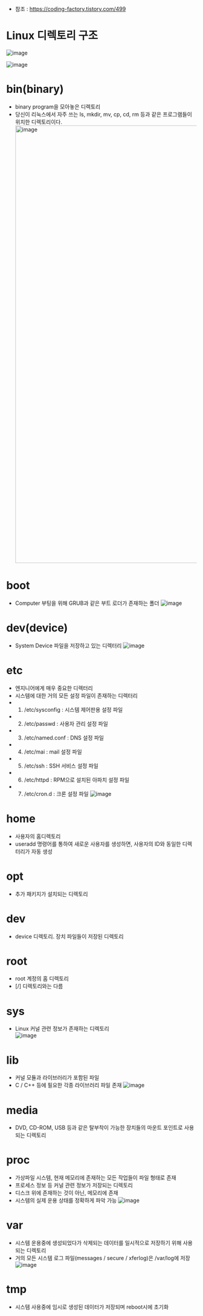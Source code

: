 * 참조 : https://coding-factory.tistory.com/499

Linux 디렉토리 구조
===================
![image](https://user-images.githubusercontent.com/70207093/180357819-d6005fac-7e89-42cc-9c9c-6dd08392a9fd.png)

![image](https://user-images.githubusercontent.com/70207093/180357021-2142816d-7406-4de8-af2d-97d0795ad5bf.png)


bin(binary)
===========
* binary program을 모아놓은 디렉토리
* 당신이 리눅스에서 자주 쓰는 ls, mkdir, mv, cp, cd, rm 등과 같은 프로그램들이 위치한 디렉토리이다.
  <img width="1154" alt="image" src="https://user-images.githubusercontent.com/70207093/178422390-abb3ebae-c51f-4b56-a9d3-173021c6867b.png">

boot
====
* Computer 부팅을 위해 GRUB과 같은 부트 로더가 존재하는 폴더
  ![image](https://user-images.githubusercontent.com/70207093/180358911-3a3c6e68-a73c-418f-b5df-a1957bf83dd0.png)
  
dev(device)
===========
* System Device 파일을 저장하고 있는 디렉터리
  ![image](https://user-images.githubusercontent.com/70207093/180358946-8e97f8e1-ee56-4938-b8f0-59cdc0ac2021.png)

etc
===
* 엔지니어에게 매우 중요한 디렉터리
* 시스템에 대한 거의 모든 설정 파일이 존재하는 디렉터리
* 1) /etc/sysconfig : 시스템 제어판용 설정 파일
* 2) /etc/passwd : 사용자 관리 설정 파일
* 3) /etc/named.conf : DNS 설정 파일
* 4) /etc/mai : mail 설정 파일
* 5) /etc/ssh : SSH 서비스 설정 파일
* 6) /etc/httpd : RPM으로 설치된 아파치 설정 파일
* 7) /etc/cron.d : 크론 설정 파일
  ![image](https://user-images.githubusercontent.com/70207093/180359037-6894f378-0280-47c3-9d70-d6bbfdd3a728.png)

home
====
* 사용자의 홈디렉토리
* useradd 명령어를 통하여 새로운 사용자를 생성하면, 사용자의 ID와 동일한 디렉터리가 자동 생성

opt
===
* 추가 패키지가 설치되는 디렉토리

dev
===
* device 디렉토리. 장치 파일들이 저장된 디렉토리

root
====
* root 계정의 홈 디렉토리
* [/] 디렉토리와는 다름

sys
===
* Linux 커널 관련 정보가 존재하는 디렉토리</br>
  ![image](https://user-images.githubusercontent.com/70207093/180359590-29464f4a-d411-421b-973b-81fd95f0d18e.png)


lib
===
* 커널 모듈과 라이브러리가 포함된 파일
* C / C++ 등에 필요한 각종 라이브러리 파일 존재
  ![image](https://user-images.githubusercontent.com/70207093/180359721-95e5083b-1100-445f-9643-d9afafd24680.png)


media
=====
* DVD, CD-ROM, USB 등과 같은 탈부착이 가능한 장치들의 마운트 포인트로 사용되는 디렉토리

proc
====
* 가상파일 시스템, 현재 메모리에 존재하는 모든 작업들이 파일 형태로 존재
* 프로세스 정보 등 커널 관련 정보가 저장되는 디렉토리
* 디스크 위에 존재하는 것이 아닌, 메모리에 존재
* 시스템의 실제 운용 상태를 정확하게 파악 가능
  ![image](https://user-images.githubusercontent.com/70207093/180359838-a48afe6f-41c6-4061-be7c-ae0ce5a44671.png)

var
===
* 시스템 운용중에 생성되었다가 삭제되는 데이터를 일시적으로 저장하기 위해 사용되는 디렉토리
* 거의 모든 시스템 로그 파일(messages / secure / xferlog)은 /var/log에 저장
  ![image](https://user-images.githubusercontent.com/70207093/180359781-3575a5c1-9965-42f2-8067-469b1ea989b8.png)

tmp
===
* 시스템 사용중에 임시로 생성된 데이터가 저장되며 reboot시에 초기화

